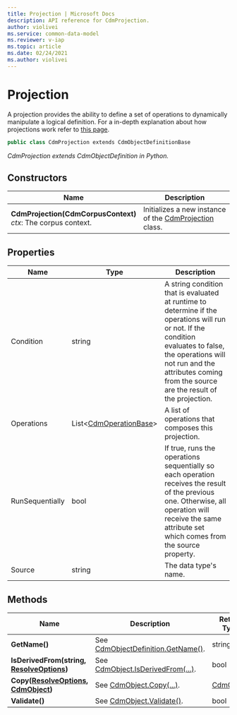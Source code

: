 ```yaml
---
title: Projection | Microsoft Docs
description: API reference for CdmProjection.
author: violivei
ms.service: common-data-model
ms.reviewer: v-iap 
ms.topic: article
ms.date: 02/24/2021
ms.author: violivei
---
```


# Projection

A projection provides the ability to define a set of operations to dynamically manipulate a logical definition. For a in-depth explanation about how projections work refer to [this page](../../../../sdk/convert-logical-entities-resolved-entities.md#projection-overview).

```csharp
public class CdmProjection extends CdmObjectDefinitionBase
```

*CdmProjection extends CdmObjectDefinition in Python.*

## Constructors

|Name|Description|
|---|---|
|**CdmProjection(CdmCorpusContext)**<br/>*ctx*: The corpus context.<br/>|Initializes a new instance of the [CdmProjection](projection.md) class.|

## Properties

|Name|Type|Description|
|---|---|---|
|Condition|string|A string condition that is evaluated at runtime to determine if the operations will run or not. If the condition evaluates to false, the operations will not run and the attributes coming from the source are the result of the projection.
|Operations|List<[CdmOperationBase](operationbase.md)>|A list of operations that composes this projection.
|RunSequentially|bool|If true, runs the operations sequentially so each operation receives the result of the previous one. Otherwise, all operation will receive the same attribute set which comes from the source property.
|Source|string|The data type's name.|

## Methods

|Name|Description|Return Type|
|---|---|---|
|**GetName()**|See [CdmObjectDefinition.GetName()](../cdmobjectdefinition.md#methods).|string|
|**IsDerivedFrom(string, [ResolveOptions](../../utilities/resolveoptions.md))**|See  [CdmObject.IsDerivedFrom(...)](../cdmobject.md#methods).|bool|
|**Copy([ResolveOptions](../../utilities/resolveoptions.md), [CdmObject](../cdmobject.md))**|See [CdmObject.Copy(...)](../cdmobject.md#methods).|[CdmObject](../cdmobject.md)|
|**Validate()**|See [CdmObject.Validate()](../cdmobject.md#methods).|bool|
